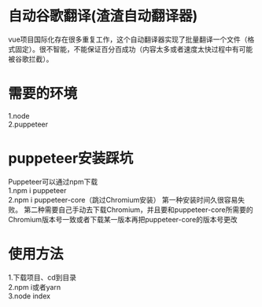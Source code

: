 # 自动谷歌翻译(渣渣自动翻译器)
vue项目国际化存在很多重复工作，这个自动翻译器实现了批量翻译一个文件（格式固定）。很不智能，不能保证百分百成功（内容太多或者速度太快过程中有可能被谷歌拦截）。





# 需要的环境
1.node  
2.puppeteer





# puppeteer安装踩坑
Puppeteer可以通过npm下载  
1.npm i puppeteer  
2.npm i puppeteer-core（跳过Chromium安装） 
第一种安装时间久很容易失败。  第二种需要自己手动去下载Chromium，并且要和puppeteer-core所需要的Chromium版本号一致或者下载某一版本再把puppeteer-core的版本号更改





# 使用方法
1.下载项目、cd到目录  
2.npm i或者yarn  
3.node index
